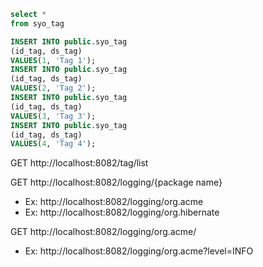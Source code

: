 ```sql
select *
from syo_tag

INSERT INTO public.syo_tag
(id_tag, ds_tag)
VALUES(1, 'Tag 1');
INSERT INTO public.syo_tag
(id_tag, ds_tag)
VALUES(2, 'Tag 2');
INSERT INTO public.syo_tag
(id_tag, ds_tag)
VALUES(3, 'Tag 3');
INSERT INTO public.syo_tag
(id_tag, ds_tag)
VALUES(4, 'Tag 4');

```

GET http://localhost:8082/tag/list

GET http://localhost:8082/logging/{package name}     
   - Ex: http://localhost:8082/logging/org.acme
   - Ex: http://localhost:8082/logging/org.hibernate

GET http://localhost:8082/logging/org.acme/
   - Ex: http://localhost:8082/logging/org.acme?level=INFO
